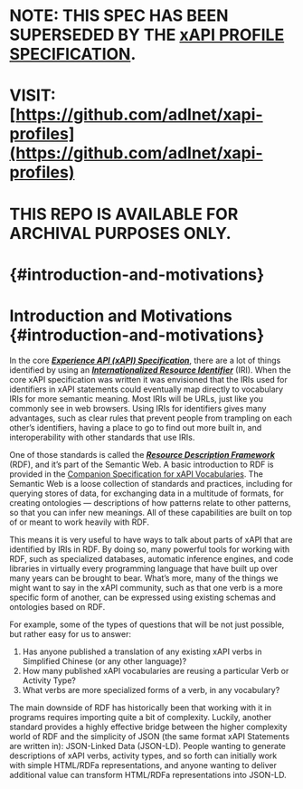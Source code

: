 # NOTE: THIS SPEC HAS BEEN SUPERSEDED BY THE [xAPI PROFILE SPECIFICATION](https://github.com/adlnet/xapi-profiles).

# VISIT: [https://github.com/adlnet/xapi-profiles](https://github.com/adlnet/xapi-profiles)

# THIS REPO IS AVAILABLE FOR ARCHIVAL PURPOSES ONLY.

#  {#introduction-and-motivations}

# Introduction and Motivations {#introduction-and-motivations}

In the core [_**Experience API \(xAPI\) Specification**_](https://github.com/adlnet/xAPI-Spec), there are a lot of things identified by using an [_**Internationalized Resource Identifier**_](https://en.wikipedia.org/wiki/Internationalized_resource_identifier) \(IRI\). When the core xAPI specification was written it was envisioned that the IRIs used for identifiers in xAPI statements could eventually map directly to vocabulary IRIs for more semantic meaning. Most IRIs will be URLs, just like you commonly see in web browsers. Using IRIs for identifiers gives many advantages, such as clear rules that prevent people from trampling on each other’s identifiers, having a place to go to find out more built in, and interoperability with other standards that use IRIs.

One of those standards is called the [_**Resource Description Framework**_](https://en.wikipedia.org/wiki/Resource_Description_Framework) \(RDF\), and it’s part of the Semantic Web. A basic introduction to RDF is provided in the [Companion Specification for xAPI Vocabularies](https://adl.gitbooks.io/companion-specification-for-xapi-vocabularies/content). The Semantic Web is a loose collection of standards and practices, including for querying stores of data, for exchanging data in a multitude of formats, for creating ontologies — descriptions of how patterns relate to other patterns, so that you can infer new meanings. All of these capabilities are built on top of or meant to work heavily with RDF.

This means it is very useful to have ways to talk about parts of xAPI that are identified by IRIs in RDF. By doing so, many powerful tools for working with RDF, such as specialized databases, automatic inference engines, and code libraries in virtually every programming language that have built up over many years can be brought to bear. What’s more, many of the things we might want to say in the xAPI community, such as that one verb is a more specific form of another, can be expressed using existing schemas and ontologies based on RDF.

For example, some of the types of questions that will be not just possible, but rather easy for us to answer:

1. Has anyone published a translation of any existing xAPI verbs in Simplified Chinese \(or any other language\)?
2. How many published xAPI vocabularies are reusing a particular Verb or Activity Type?
3. What verbs are more specialized forms of a verb, in any vocabulary?

The main downside of RDF has historically been that working with it in programs requires importing quite a bit of complexity. Luckily, another standard provides a highly effective bridge between the higher complexity world of RDF and the simplicity of JSON \(the same format xAPI Statements are written in\): JSON-Linked Data \(JSON-LD\). People wanting to generate descriptions of xAPI verbs, activity types, and so forth can initially work with simple HTML/RDFa representations, and anyone wanting to deliver additional value can transform HTML/RDFa representations into JSON-LD.

